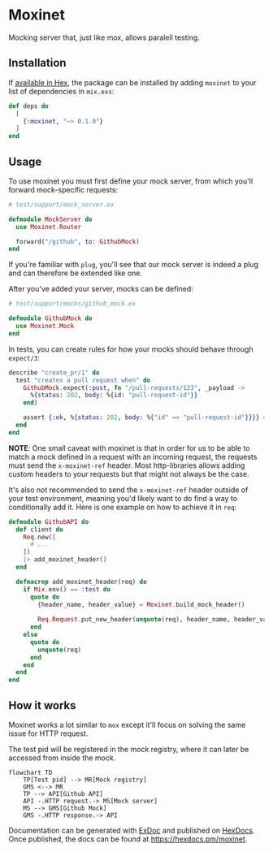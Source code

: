 # Moxinet
Mocking server that, just like mox, allows paralell testing.

## Installation

If [available in Hex](https://hex.pm/docs/publish), the package can be installed
by adding `moxinet` to your list of dependencies in `mix.exs`:

```elixir
def deps do
  [
    {:moxinet, "~> 0.1.0"}
  ]
end
```

## Usage
To use moxinet you must first define your mock server, from which you'll forward
mock-specific requests:

```elixir
# test/support/mock_server.ex

defmodule MockServer do
  use Moxinet.Router

  forward("/github", to: GithubMock)
end
```

If you're familiar with `plug`, you'll see that our mock server is indeed a plug and can therefore
be extended like one.

After you've added your server, mocks can be defined:

```elixir
# test/support/mocks/github_mock.ex

defmodule GithubMock do
  use Moxinet.Mock
end
```


In tests, you can create rules for how your mocks should behave through `expect/3`:

```elixir
describe "create_pr/1" do
  test "creates a pull request when" do
    GithubMock.expect(:post, fn "/pull-requests/123", _payload ->
      %{status: 202, body: %{id: "pull-request-id"}}
    end)

    assert {:ok, %{status: 202, body: %{"id" => "pull-request-id"}}}} = GithubAPI.create_pr(title: "My PR")
  end
end
```

**NOTE**: One small caveat with moxinet is that in order for us to be able to match
a mock defined in a request with an incoming request, the requests must send the `x-moxinet-ref` header.
Most http-libraries allows adding custom headers to your requests but that might not always be the case.

It's also not recommended to send the `x-moxinet-ref` header outside of your test environment, meaning you'd
likely want to do find a way to conditionally add it. Here is one example on how to achieve it in `req`:

```elixir
defmodule GithubAPI do
  def client do
    Req.new([
      # ...
    ])
    |> add_moxinet_header()
  end

  defmacrop add_moxinet_header(req) do
    if Mix.env() == :test do
      quote do
        {header_name, header_value} = Moxinet.build_mock_header()
      
        Req.Request.put_new_header(unquote(req), header_name, header_value)
      end
    else
      quote do
        unquote(req)
      end
    end
  end
end
```

## How it works
Moxinet works a lot similar to `mox` except it'll focus on solving the same issue for HTTP request.

The test pid will be registered in the mock registry, where it can later be accessed from inside the mock.

```mermaid
flowchart TD
    TP[Test pid] --> MR[Mock registry]
    GMS <--> MR
    TP --> API[Github API]
    API -.HTTP request.-> MS[Mock server]
    MS --> GMS[Github Mock]
    GMS -.HTTP response.-> API
```


Documentation can be generated with [ExDoc](https://github.com/elixir-lang/ex_doc)
and published on [HexDocs](https://hexdocs.pm). Once published, the docs can
be found at <https://hexdocs.pm/moxinet>.

